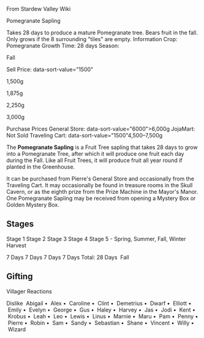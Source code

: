 From Stardew Valley Wiki

Pomegranate Sapling

Takes 28 days to produce a mature Pomegranate tree. Bears fruit in the fall. Only grows if the 8 surrounding "tiles" are empty. Information Crop: Pomegranate Growth Time: 28 days Season:

Fall

Sell Price: data-sort-value="1500"

1,500g

1,875g

2,250g

3,000g

Purchase Prices General Store: data-sort-value="6000"&gt;6,000g JojaMart: Not Sold Traveling Cart: data-sort-value="1500"4,500–7,500g

The **Pomegranate Sapling** is a Fruit Tree sapling that takes 28 days to grow into a Pomegranate Tree, after which it will produce one fruit each day during the Fall. Like all Fruit Trees, it will produce fruit all year round if planted in the Greenhouse.

It can be purchased from Pierre's General Store and occasionally from the Traveling Cart. It may occasionally be found in treasure rooms in the Skull Cavern, or as the eighth prize from the Prize Machine in the Mayor's Manor. One Pomegranate Sapling may be received from opening a Mystery Box or Golden Mystery Box.

## Stages

Stage 1 Stage 2 Stage 3 Stage 4 Stage 5 - Spring, Summer, Fall, Winter Harvest

7 Days 7 Days 7 Days 7 Days Total: 28 Days  Fall

## Gifting

Villager Reactions

Dislike  Abigail •  Alex •  Caroline •  Clint •  Demetrius •  Dwarf •  Elliott •  Emily •  Evelyn •  George •  Gus •  Haley •  Harvey •  Jas •  Jodi •  Kent •  Krobus •  Leah •  Leo •  Lewis •  Linus •  Marnie •  Maru •  Pam •  Penny •  Pierre •  Robin •  Sam •  Sandy •  Sebastian •  Shane •  Vincent •  Willy •  Wizard